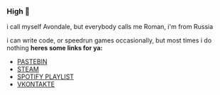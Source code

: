 ### High 👋
i call myself Avondale, but everybody calls me Roman, i'm from Russia

i can write code, or speedrun games occasionally, but most times i do nothing
**heres some links for ya:**
* [PASTEBIN](https://pastebin.com/u/AvondaleTheProma)
* [STEAM](https://steamcommunity.com/id/TheProma/)
* [SPOTIFY PLAYLIST](https://open.spotify.com/playlist/0c9k4UqLBE3hxVkhYGyPDr)
* [VKONTAKTE](https://vk.com/theproma)
<!--
**TheProma/TheProma** is a ✨ _special_ ✨ repository because its `README.md` (this file) appears on your GitHub profile.

Here are some ideas to get you started:

- 🔭 I’m currently working on ...
- 🌱 I’m currently learning ...
- 👯 I’m looking to collaborate on ...
- 🤔 I’m looking for help with ...
- 💬 Ask me about ...
- 📫 How to reach me: ...
- 😄 Pronouns: ...
- ⚡ Fun fact: ...
-->
